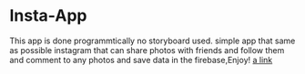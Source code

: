 # Insta-App
This app is done programmtically no storyboard used.
simple app that same as possible instagram that can share photos with friends and follow them and comment to any photos and save data in the firebase,Enjoy!
[a link](https://postimg.cc/gallery/1z0fy5s1s/)
